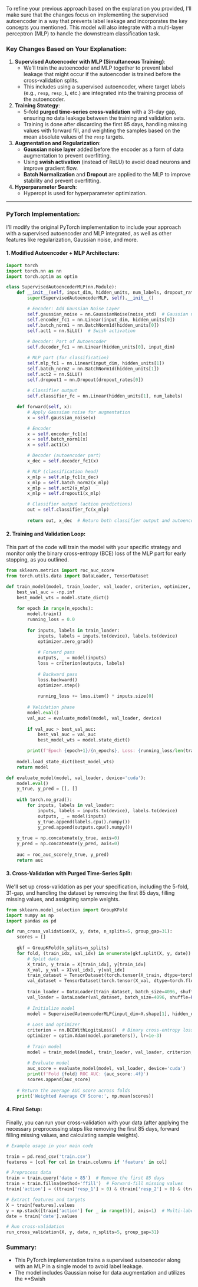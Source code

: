 To refine your previous approach based on the explanation you provided, I'll make sure that the changes focus on implementing the supervised autoencoder in a way that prevents label leakage and incorporates the key concepts you mentioned. This model will also integrate with a multi-layer perceptron (MLP) to handle the downstream classification task.

### **Key Changes Based on Your Explanation:**

1.  **Supervised Autoencoder with MLP (Simultaneous Training)**:
    -   We'll train the autoencoder and MLP together to prevent label leakage that might occur if the autoencoder is trained before the cross-validation splits.
    -   This includes using a supervised autoencoder, where target labels (e.g., `resp`, `resp_1`, etc.) are integrated into the training process of the autoencoder.
2.  **Training Strategy**:
    -   5-fold **purged time-series cross-validation** with a 31-day gap, ensuring no data leakage between the training and validation sets.
    -   Training is done after discarding the first 85 days, handling missing values with forward fill, and weighting the samples based on the mean absolute values of the `resp` targets.
3.  **Augmentation and Regularization**:
    -   **Gaussian noise layer** added before the encoder as a form of data augmentation to prevent overfitting.
    -   Using **swish activation** (instead of ReLU) to avoid dead neurons and improve gradient flow.
    -   **Batch Normalization** and **Dropout** are applied to the MLP to improve stability and prevent overfitting.
4.  **Hyperparameter Search**:
    -   Hyperopt is used for hyperparameter optimization.

------

### **PyTorch Implementation:**

I'll modify the original PyTorch implementation to include your approach with a supervised autoencoder and MLP integrated, as well as other features like regularization, Gaussian noise, and more.

#### **1. Modified Autoencoder + MLP Architecture**:

```python
import torch
import torch.nn as nn
import torch.optim as optim

class SupervisedAutoencoderMLP(nn.Module):
    def __init__(self, input_dim, hidden_units, num_labels, dropout_rates, noise_std=0.1):
        super(SupervisedAutoencoderMLP, self).__init__()

        # Encoder: Add Gaussian Noise Layer
        self.gaussian_noise = nn.GaussianNoise(noise_std)  # Gaussian noise layer for data augmentation
        self.encoder_fc1 = nn.Linear(input_dim, hidden_units[0])
        self.batch_norm1 = nn.BatchNorm1d(hidden_units[0])
        self.act1 = nn.SiLU()  # Swish activation
        
        # Decoder: Part of Autoencoder
        self.decoder_fc1 = nn.Linear(hidden_units[0], input_dim)

        # MLP part (for classification)
        self.mlp_fc1 = nn.Linear(input_dim, hidden_units[1])
        self.batch_norm2 = nn.BatchNorm1d(hidden_units[1])
        self.act2 = nn.SiLU()
        self.dropout1 = nn.Dropout(dropout_rates[0])
        
        # Classifier output
        self.classifier_fc = nn.Linear(hidden_units[1], num_labels)

    def forward(self, x):
        # Apply Gaussian noise for augmentation
        x = self.gaussian_noise(x)

        # Encoder
        x = self.encoder_fc1(x)
        x = self.batch_norm1(x)
        x = self.act1(x)

        # Decoder (autoencoder part)
        x_dec = self.decoder_fc1(x)

        # MLP (classification head)
        x_mlp = self.mlp_fc1(x_dec)
        x_mlp = self.batch_norm2(x_mlp)
        x_mlp = self.act2(x_mlp)
        x_mlp = self.dropout1(x_mlp)

        # Classifier output (action predictions)
        out = self.classifier_fc(x_mlp)
        
        return out, x_dec  # Return both classifier output and autoencoder output
```

#### **2. Training and Validation Loop**:

This part of the code will train the model with your specific strategy and monitor only the binary cross-entropy (BCE) loss of the MLP part for early stopping, as you outlined.

```python
from sklearn.metrics import roc_auc_score
from torch.utils.data import DataLoader, TensorDataset

def train_model(model, train_loader, val_loader, criterion, optimizer, scheduler, n_epochs=100, device='cuda'):
    best_val_auc = -np.inf
    best_model_wts = model.state_dict()
    
    for epoch in range(n_epochs):
        model.train()
        running_loss = 0.0
        
        for inputs, labels in train_loader:
            inputs, labels = inputs.to(device), labels.to(device)
            optimizer.zero_grad()
            
            # Forward pass
            outputs, _ = model(inputs)
            loss = criterion(outputs, labels)
            
            # Backward pass
            loss.backward()
            optimizer.step()
            
            running_loss += loss.item() * inputs.size(0)
        
        # Validation phase
        model.eval()
        val_auc = evaluate_model(model, val_loader, device)
        
        if val_auc > best_val_auc:
            best_val_auc = val_auc
            best_model_wts = model.state_dict()

        print(f'Epoch {epoch+1}/{n_epochs}, Loss: {running_loss/len(train_loader.dataset):.4f}, AUC: {val_auc:.4f}')
    
    model.load_state_dict(best_model_wts)
    return model

def evaluate_model(model, val_loader, device='cuda'):
    model.eval()
    y_true, y_pred = [], []
    
    with torch.no_grad():
        for inputs, labels in val_loader:
            inputs, labels = inputs.to(device), labels.to(device)
            outputs, _ = model(inputs)
            y_true.append(labels.cpu().numpy())
            y_pred.append(outputs.cpu().numpy())
    
    y_true = np.concatenate(y_true, axis=0)
    y_pred = np.concatenate(y_pred, axis=0)
    
    auc = roc_auc_score(y_true, y_pred)
    return auc
```

#### **3. Cross-Validation with Purged Time-Series Split**:

We'll set up cross-validation as per your specification, including the 5-fold, 31-gap, and handling the dataset by removing the first 85 days, filling missing values, and assigning sample weights.

```python
from sklearn.model_selection import GroupKFold
import numpy as np
import pandas as pd

def run_cross_validation(X, y, date, n_splits=5, group_gap=31):
    scores = []
    
    gkf = GroupKFold(n_splits=n_splits)
    for fold, (train_idx, val_idx) in enumerate(gkf.split(X, y, date)):
        # Split data
        X_train, y_train = X[train_idx], y[train_idx]
        X_val, y_val = X[val_idx], y[val_idx]
        train_dataset = TensorDataset(torch.tensor(X_train, dtype=torch.float32), torch.tensor(y_train, dtype=torch.float32))
        val_dataset = TensorDataset(torch.tensor(X_val, dtype=torch.float32), torch.tensor(y_val, dtype=torch.float32))
        
        train_loader = DataLoader(train_dataset, batch_size=4096, shuffle=True)
        val_loader = DataLoader(val_dataset, batch_size=4096, shuffle=False)
        
        # Initialize model
        model = SupervisedAutoencoderMLP(input_dim=X.shape[1], hidden_units=[256, 128], num_labels=5, dropout_rates=[0.5], noise_std=0.1).cuda()
        
        # Loss and optimizer
        criterion = nn.BCEWithLogitsLoss()  # Binary cross-entropy loss with logits
        optimizer = optim.Adam(model.parameters(), lr=1e-3)
        
        # Train model
        model = train_model(model, train_loader, val_loader, criterion, optimizer, scheduler=None, n_epochs=100, device='cuda')
        
        # Evaluate model
        auc_score = evaluate_model(model, val_loader, device='cuda')
        print(f'Fold {fold} ROC AUC: {auc_score:.4f}')
        scores.append(auc_score)
    
    # Return the average AUC score across folds
    print('Weighted Average CV Score:', np.mean(scores))
```

#### **4. Final Setup**:

Finally, you can run your cross-validation with your data (after applying the necessary preprocessing steps like removing the first 85 days, forward filling missing values, and calculating sample weights).

```python
# Example usage in your main code

train = pd.read_csv('train.csv')
features = [col for col in train.columns if 'feature' in col]

# Preprocess data
train = train.query('date > 85')  # Remove the first 85 days
train = train.fillna(method='ffill')  # Forward-fill missing values
train['action'] = ((train['resp_1'] > 0) & (train['resp_2'] > 0) & (train['resp_3'] > 0) & (train['resp_4'] > 0) & (train['resp'] > 0)).astype('int')

# Extract features and targets
X = train[features].values
y = np.stack([train['action'] for _ in range(5)], axis=1)  # Multi-label targets
date = train['date'].values

# Run cross-validation
run_cross_validation(X, y, date, n_splits=5, group_gap=31)
```

### **Summary**:

-   This PyTorch implementation trains a supervised autoencoder along with an MLP in a single model to avoid label leakage.
-   The model includes Gaussian noise for data augmentation and utilizes the **Swish





